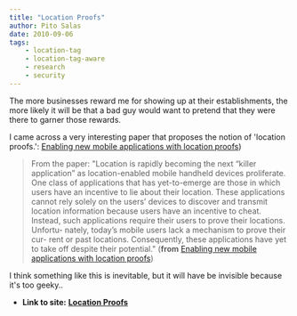 ```yaml
---
title: "Location Proofs"
author: Pito Salas
date: 2010-09-06
tags:
    - location-tag
    - location-tag-aware
    - research
    - security
---
```


The more businesses reward me for showing up at their establishments, the more
likely it will be that a bad guy would want to pretend that they were there to
garner those rewards.

I came across a very interesting paper that proposes the notion of 'location
proofs.': [Enabling new mobile applications with location
proofs](<http://citeseerx.ist.psu.edu/viewdoc/download?doi=10.1.1.143.9580&rep=rep1&type=pdf>))

> From the paper: "Location is rapidly becoming the next “killer application”
> as location-enabled mobile handheld devices proliferate. One class of
> applications that has yet-to-emerge are those in which users have an
> incentive to lie about their location. These applications cannot rely solely
> on the users’ devices to discover and transmit location information because
> users have an incentive to cheat. Instead, such applications require their
> users to prove their locations. Unfortu- nately, today’s mobile users lack a
> mechanism to prove their cur- rent or past locations. Consequently, these
> applications have yet to take off despite their potential." (**from**
> [Enabling new mobile applications with location
> proofs](<http://citeseerx.ist.psu.edu/viewdoc/download?doi=10.1.1.143.9580&rep=rep1&type=pdf>))

I think something like this is inevitable, but it will have be invisible
because it's too geeky..


* **Link to site:** **[Location Proofs](None)**
